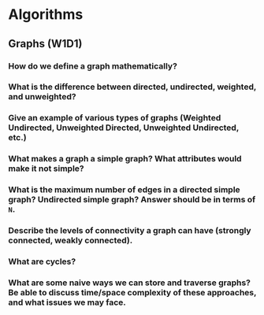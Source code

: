 # Algorithms

## Graphs (W1D1)

### How do we define a graph mathematically?

### What is the difference between directed, undirected, weighted, and unweighted?

### Give an example of various types of graphs (Weighted Undirected, Unweighted Directed, Unweighted Undirected, etc.)

### What makes a graph a simple graph? What attributes would make it not simple?

### What is the maximum number of edges in a directed simple graph? Undirected simple graph? Answer should be in terms of `N`.

### Describe the levels of connectivity a graph can have (strongly connected, weakly connected).

### What are cycles?

### What are some naive ways we can store and traverse graphs? Be able to discuss time/space complexity of these approaches, and what issues we may face.
